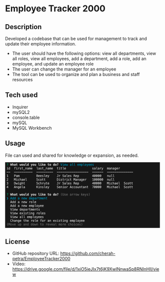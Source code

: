 
# Employee Tracker 2000

## Description

Developed a codebase that can be used for management to track and update their employee information.

- The user should have the following options: view all departments, view all roles, view all employees, add a department, add a role, add an employee, and update an employee role
- The user can change the manager for an employee
- The tool can be used to organize and plan a business and staff resources

## Tech used

- Inquirer
- mySQL2
- console.table
- mySQL
- MySQL Workbench

## Usage

File can used and shared for knowledge or expansion, as needed. 

![Terminal Screenshot](/Screenshot%202023-06-22%20at%2012.12.03%20AM.png)


## License

- GitHub repository URL: https://github.com/cherah-petra/EmployeeTracker2000
- Video: https://drive.google.com/file/d/1xiO5ieJIx7t6jK9XwINnwaSp8RNInHll/view



